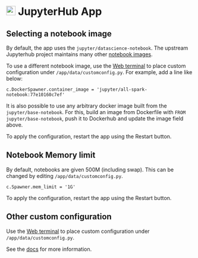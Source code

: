 # <img src="/documentation/img/jupyterhub-logo.png" width="25px"> JupyterHub App

## Selecting a notebook image

By default, the app uses the `jupyter/datascience-notebook`. The upstream Jupyterhub project
maintains many other [notebook images](https://jupyter-docker-stacks.readthedocs.io/en/latest/using/selecting.html).

To use a different notebook image, use the [Web terminal](/documentation//documentation/apps#web-terminal)
to place custom configuration under `/app/data/customconfig.py`. For example,
add a line like below:

```
c.DockerSpawner.container_image = 'jupyter/all-spark-notebook:77e10160c7ef'
```

It is also possible to use any arbitrary docker image built from the `jupyter/base-notebook`.
For this, build an image from Dockerfile with `FROM jupyter/base-notebook`, push it to Dockerhub
and update the image field above.

To apply the configuration, restart the app using the Restart button.

## Notebook Memory limit

By default, notebooks are given 500M (including swap). This can be changed by editing `/app/data/customconfig.py`.

```
c.Spawner.mem_limit = '1G'
```

To apply the configuration, restart the app using the Restart button.

## Other custom configuration

Use the [Web terminal](/documentation//documentation/apps#web-terminal)
to place custom configuration under `/app/data/customconfig.py`.

See the [docs](https://github.com/jupyterhub/jupyterhub-deploy-docker#run-jupyterhub) for
more information.


